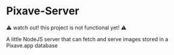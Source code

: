 # Pixave-Server

:warning: watch out! this project is not functional yet! :warning:

A little NodeJS server that can fetch and serve images stored in a Pixave.app database
